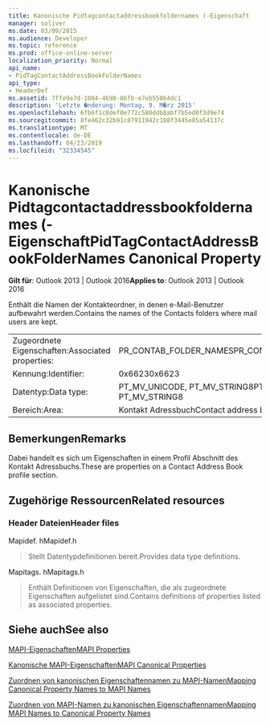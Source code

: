 ```yaml
---
title: Kanonische Pidtagcontactaddressbookfoldernames (-Eigenschaft
manager: soliver
ms.date: 03/09/2015
ms.audience: Developer
ms.topic: reference
ms.prod: office-online-server
localization_priority: Normal
api_name:
- PidTagContactAddressBookFolderNames
api_type:
- HeaderDef
ms.assetid: 7ffe9e7d-1084-4698-86fb-e7eb55064dc1
description: 'Letzte �nderung: Montag, 9. M�rz 2015'
ms.openlocfilehash: 6fb6f1c8def0e772c580ddb8abf7b5ed0f3d9e74
ms.sourcegitcommit: 8fe462c32b91c87911942c188f3445e85a54137c
ms.translationtype: MT
ms.contentlocale: de-DE
ms.lasthandoff: 04/23/2019
ms.locfileid: "32334545"
---
```

# <a name="pidtagcontactaddressbookfoldernames-canonical-property"></a><span data-ttu-id="b276f-103">Kanonische Pidtagcontactaddressbookfoldernames (-Eigenschaft</span><span class="sxs-lookup"><span data-stu-id="b276f-103">PidTagContactAddressBookFolderNames Canonical Property</span></span>

  
  
<span data-ttu-id="b276f-104">**Gilt für**: Outlook 2013 | Outlook 2016</span><span class="sxs-lookup"><span data-stu-id="b276f-104">**Applies to**: Outlook 2013 | Outlook 2016</span></span> 
  
<span data-ttu-id="b276f-105">Enthält die Namen der Kontakteordner, in denen e-Mail-Benutzer aufbewahrt werden.</span><span class="sxs-lookup"><span data-stu-id="b276f-105">Contains the names of the Contacts folders where mail users are kept.</span></span>
  
|||
|:-----|:-----|
|<span data-ttu-id="b276f-106">Zugeordnete Eigenschaften:</span><span class="sxs-lookup"><span data-stu-id="b276f-106">Associated properties:</span></span>  <br/> |<span data-ttu-id="b276f-107">PR_CONTAB_FOLDER_NAMES</span><span class="sxs-lookup"><span data-stu-id="b276f-107">PR_CONTAB_FOLDER_NAMES</span></span>  <br/> |
|<span data-ttu-id="b276f-108">Kennung:</span><span class="sxs-lookup"><span data-stu-id="b276f-108">Identifier:</span></span>  <br/> |<span data-ttu-id="b276f-109">0x6623</span><span class="sxs-lookup"><span data-stu-id="b276f-109">0x6623</span></span>  <br/> |
|<span data-ttu-id="b276f-110">Datentyp:</span><span class="sxs-lookup"><span data-stu-id="b276f-110">Data type:</span></span>  <br/> |<span data-ttu-id="b276f-111">PT_MV_UNICODE, PT_MV_STRING8</span><span class="sxs-lookup"><span data-stu-id="b276f-111">PT_MV_UNICODE, PT_MV_STRING8</span></span>  <br/> |
|<span data-ttu-id="b276f-112">Bereich:</span><span class="sxs-lookup"><span data-stu-id="b276f-112">Area:</span></span>  <br/> |<span data-ttu-id="b276f-113">Kontakt Adressbuch</span><span class="sxs-lookup"><span data-stu-id="b276f-113">Contact address book</span></span>  <br/> |
   
## <a name="remarks"></a><span data-ttu-id="b276f-114">Bemerkungen</span><span class="sxs-lookup"><span data-stu-id="b276f-114">Remarks</span></span>

<span data-ttu-id="b276f-115">Dabei handelt es sich um Eigenschaften in einem Profil Abschnitt des Kontakt Adressbuchs.</span><span class="sxs-lookup"><span data-stu-id="b276f-115">These are properties on a Contact Address Book profile section.</span></span>
  
## <a name="related-resources"></a><span data-ttu-id="b276f-116">Zugehörige Ressourcen</span><span class="sxs-lookup"><span data-stu-id="b276f-116">Related resources</span></span>

### <a name="header-files"></a><span data-ttu-id="b276f-117">Header Dateien</span><span class="sxs-lookup"><span data-stu-id="b276f-117">Header files</span></span>

<span data-ttu-id="b276f-118">Mapidef. h</span><span class="sxs-lookup"><span data-stu-id="b276f-118">Mapidef.h</span></span>
  
> <span data-ttu-id="b276f-119">Stellt Datentypdefinitionen bereit.</span><span class="sxs-lookup"><span data-stu-id="b276f-119">Provides data type definitions.</span></span>
    
<span data-ttu-id="b276f-120">Mapitags. h</span><span class="sxs-lookup"><span data-stu-id="b276f-120">Mapitags.h</span></span>
  
> <span data-ttu-id="b276f-121">Enthält Definitionen von Eigenschaften, die als zugeordnete Eigenschaften aufgelistet sind.</span><span class="sxs-lookup"><span data-stu-id="b276f-121">Contains definitions of properties listed as associated properties.</span></span>
    
## <a name="see-also"></a><span data-ttu-id="b276f-122">Siehe auch</span><span class="sxs-lookup"><span data-stu-id="b276f-122">See also</span></span>



[<span data-ttu-id="b276f-123">MAPI-Eigenschaften</span><span class="sxs-lookup"><span data-stu-id="b276f-123">MAPI Properties</span></span>](mapi-properties.md)
  
[<span data-ttu-id="b276f-124">Kanonische MAPI-Eigenschaften</span><span class="sxs-lookup"><span data-stu-id="b276f-124">MAPI Canonical Properties</span></span>](mapi-canonical-properties.md)
  
[<span data-ttu-id="b276f-125">Zuordnen von kanonischen Eigenschaftennamen zu MAPI-Namen</span><span class="sxs-lookup"><span data-stu-id="b276f-125">Mapping Canonical Property Names to MAPI Names</span></span>](mapping-canonical-property-names-to-mapi-names.md)
  
[<span data-ttu-id="b276f-126">Zuordnen von MAPI-Namen zu kanonischen Eigenschaftennamen</span><span class="sxs-lookup"><span data-stu-id="b276f-126">Mapping MAPI Names to Canonical Property Names</span></span>](mapping-mapi-names-to-canonical-property-names.md)

